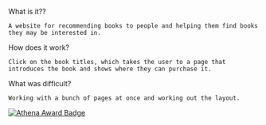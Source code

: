 What is it?? 
    
    A website for recommending books to people and helping them find books they may be interested in. 


How does it work? 
    
    Click on the book titles, which takes the user to a page that introduces the book and shows where they can purchase it.


What was difficult? 

    Working with a bunch of pages at once and working out the layout.

[![Athena Award Badge](https://img.shields.io/endpoint?url=https%3A%2F%2Faward.athena.hackclub.com%2Fapi%2Fbadge)](https://award.athena.hackclub.com?utm_source=readme)